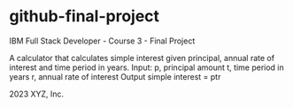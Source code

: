 # github-final-project


IBM Full Stack Developer - Course 3 - Final Project

A calculator that calculates simple interest given principal, annual rate of interest and time period in years. 
Input:
   p, principal amount 
   t, time period in years 
   r, annual rate of interest
Output 
   simple interest = ptr

   2023 XYZ, Inc.
